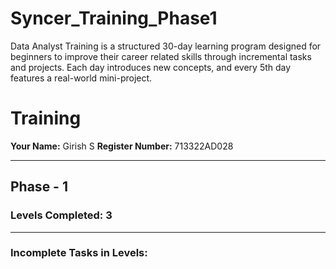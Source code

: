 # Syncer_Training_Phase1
Data Analyst Training is a structured 30-day learning program designed for beginners to improve their career related skills through incremental tasks and projects. Each day introduces new concepts, and every 5th day features a real-world mini-project.

# Training
**Your Name:**
Girish S
**Register Number:**
713322AD028

---
## Phase - 1
### Levels Completed: 3
---
###  Incomplete Tasks in Levels:
